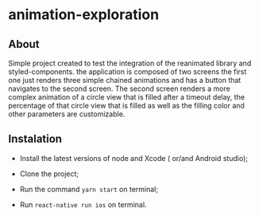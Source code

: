 # animation-exploration

## About

Simple project created to test the integration of the reanimated library and styled-components. the application is composed of two screens
the first one just renders three simple chained animations and has a button that navigates to the second screen. The second screen renders 
a more complex animation of a circle view that is filled after a timeout delay, the percentage of that circle view that is filled as well as 
the filling color and other parameters are customizable.


## Instalation

* Install the latest versions of node and Xcode ( or/and Android studio);

* Clone the project;

* Run the command `yarn start` on terminal;

* Run `react-native run ios` on terminal.

